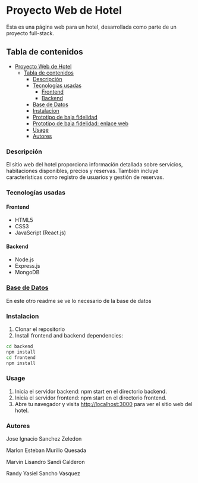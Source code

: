 # Proyecto Web de Hotel

Esta es una página web para un hotel, desarrollada como parte de un proyecto full-stack.

## Tabla de contenidos

- [Proyecto Web de Hotel](#proyecto-web-de-hotel)
  - [Tabla de contenidos](#tabla-de-contenidos)
    - [Descripción](#descripción)
    - [Tecnologías usadas](#tecnologías-usadas)
      - [Frontend](#frontend)
      - [Backend](#backend)
    - [Base de Datos](#base-de-datos)
    - [Instalacion](#instalacion)
    - [Prototipo de baja fidelidad](./Planeacion/low_fidelity_prototype/Low%20Fidelity%20Prototype%20P.I.pdf)
    - [Prototipo de baja fidelidad: enlace web](https://www.figma.com/file/OFNy7myUIhZMrpd3iX6IKa/Low-Fidelity-Prototype?type=design&node-id=0-1&mode=design)
    - [Usage](#usage)
    - [Autores](#autores)

### Descripción

El sitio web del hotel proporciona información detallada sobre servicios, habitaciones disponibles, precios y reservas. También incluye características como registro de usuarios y gestión de reservas.

### Tecnologías usadas

#### Frontend

- HTML5
- CSS3
- JavaScript (React.js)

#### Backend

- Node.js
- Express.js
- MongoDB

### [Base de Datos](BD/base_de_datos.md)

En este otro readme se ve lo necesario de la base de datos

### Instalacion

1. Clonar el repositorio
2. Install frontend and backend dependencies:

```bash
cd backend
npm install
cd frontend
npm install
```

### Usage

1. Inicia el servidor backend: npm start en el directorio backend.
2. Inicia el servidor frontend: npm start en el directorio frontend.
3. Abre tu navegador y visita [http://localhost:3000](http://localhost:3000) para ver el sitio web del hotel.

### Autores

Jose Ignacio Sanchez Zeledon

Marlon Esteban Murillo Quesada

Marvin Lisandro Sandi Calderon

Randy Yasiel Sancho Vasquez
